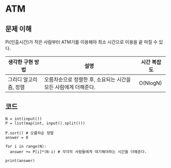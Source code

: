 # ATM

## 문제 이해
Pi(인출시간)가 작은 사람부터 ATM기를 이용해야 최소 시간으로 이용을 끝 마칠 수 있다. 

|생각한 구현 방법|설명|시간 복잡도|
|-|-|-|
|그리디 알고리즘, 정렬|오름차순으로 정렬한 후, 소요되는 시간을 모든 사람에게 더해준다.|O(NlogN)|


## 코드
```
N = int(input())
P = list(map(int, input().split()))

P.sort() # 오름차순 정렬
answer = 0

for i in range(N):
  answer += P[i]*(N-i) # 각각의 사람들에게 대기해야하는 시간을 더해준다.

print(answer)
```
